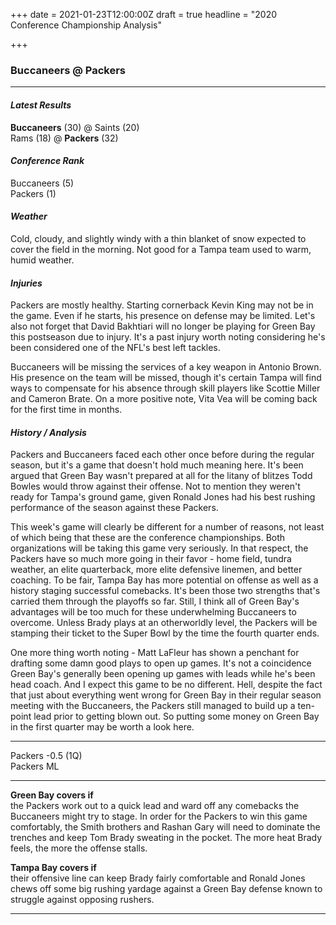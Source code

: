 +++
date = 2021-01-23T12:00:00Z
draft = true
headline = "2020 Conference Championship Analysis"

+++
### Buccaneers @ Packers

***

#### _Latest Results_

**Buccaneers** (30) @ Saints (20)  
Rams (18) @ **Packers** (32)

#### _Conference Rank_

Buccaneers (5)  
Packers (1)

#### _Weather_

Cold, cloudy, and slightly windy with a thin blanket of snow expected to cover the field in the morning. Not good for a Tampa team used to warm, humid weather.

#### _Injuries_

Packers are mostly healthy. Starting cornerback Kevin King may not be in the game. Even if he starts, his presence on defense may be limited. Let's also not forget that David Bakhtiari will no longer be playing for Green Bay this postseason due to injury. It's a past injury worth noting considering he's been considered one of the NFL's best left tackles.

Buccaneers will be missing the services of a key weapon in Antonio Brown. His presence on the team will be missed, though it's certain Tampa will find ways to compensate for his absence through skill players like Scottie Miller and Cameron Brate. On a more positive note, Vita Vea will be coming back for the first time in months.

#### _History / Analysis_

Packers and Buccaneers faced each other once before during the regular season, but it's a game that doesn't hold much meaning here. It's been argued that Green Bay wasn't prepared at all for the litany of blitzes Todd Bowles would throw against their offense. Not to mention they weren't ready for Tampa's ground game, given Ronald Jones had his best rushing performance of the season against these Packers.

This week's game will clearly be different for a number of reasons, not least of which being that these are the conference championships. Both organizations will be taking this game very seriously. In that respect, the Packers have so much more going in their favor - home field, tundra weather, an elite quarterback, more elite defensive linemen, and better coaching. To be fair, Tampa Bay has more potential on offense as well as a history staging successful comebacks. It's been those two strengths that's carried them through the playoffs so far. Still, I think all of Green Bay's advantages will be too much for these underwhelming Buccaneers to overcome. Unless Brady plays at an otherworldly level, the Packers will be stamping their ticket to the Super Bowl by the time the fourth quarter ends.

One more thing worth noting - Matt LaFleur has shown a penchant for drafting some damn good plays to open up games. It's not a coincidence Green Bay's generally been opening up games with leads while he's been head coach. And I expect this game to be no different. Hell, despite the fact that just about everything went wrong for Green Bay in their regular season meeting with the Buccaneers, the Packers still managed to build up a ten-point lead prior to getting blown out. So putting some money on Green Bay in the first quarter may be worth a look here.

***

Packers -0.5 (1Q)  
Packers ML

***

**Green Bay covers if**  
the Packers work out to a quick lead and ward off any comebacks the Buccaneers might try to stage. In order for the Packers to win this game comfortably, the Smith brothers and Rashan Gary will need to dominate the trenches and keep Tom Brady sweating in the pocket. The more heat Brady feels, the more the offense stalls.

**Tampa Bay covers if**  
their offensive line can keep Brady fairly comfortable and Ronald Jones chews off some big rushing yardage against a Green Bay defense known to struggle against opposing rushers. 

***

### 
